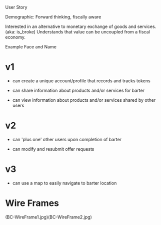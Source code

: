 User Story

Demographic: Forward thinking, fiscally aware

Interested in an alternative to monetary exchange of goods and services. (aka: is_broke) Understands that value can be uncoupled from a fiscal economy.

Example Face and Name

# v1
- can create a unique account/profile that records and tracks tokens

- can share information about products and/or services for barter

- can view information about products and/or services shared by other users

# v2

- can 'plus one' other users upon completion of barter

- can modify and resubmit offer requests

# v3

- can use a map to easily navigate to barter location

# Wire Frames
(BC-WireFrame1.jpg)(BC-WireFrame2.jpg)
